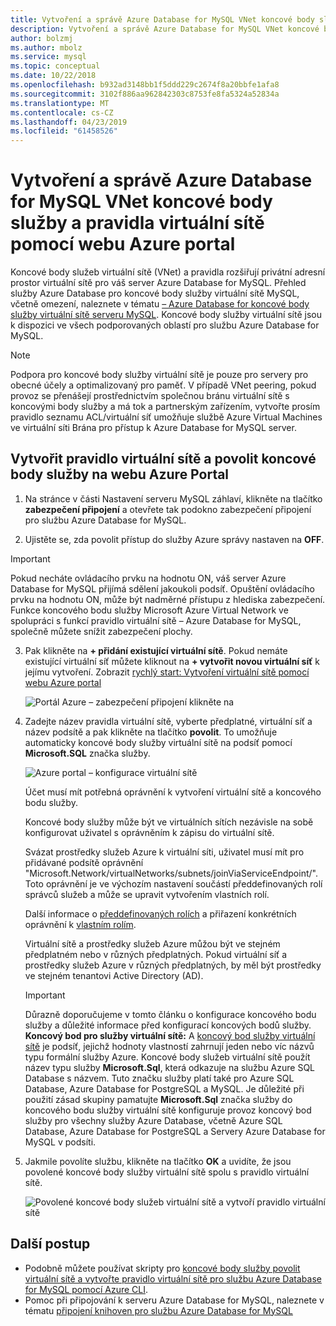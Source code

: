 ```yaml
---
title: Vytvoření a správě Azure Database for MySQL VNet koncové body služby a pravidla pomocí webu Azure portal | Dokumentace Microsoftu
description: Vytvoření a správě Azure Database for MySQL VNet koncové body služby a pravidla pomocí webu Azure portal
author: bolzmj
ms.author: mbolz
ms.service: mysql
ms.topic: conceptual
ms.date: 10/22/2018
ms.openlocfilehash: b932ad3148bb1f5ddd229c2674f8a20bbfe1afa8
ms.sourcegitcommit: 3102f886aa962842303c8753fe8fa5324a52834a
ms.translationtype: MT
ms.contentlocale: cs-CZ
ms.lasthandoff: 04/23/2019
ms.locfileid: "61458526"
---
```

# <a name="create-and-manage-azure-database-for-mysql-vnet-service-endpoints-and-vnet-rules-by-using-the-azure-portal"></a>Vytvoření a správě Azure Database for MySQL VNet koncové body služby a pravidla virtuální sítě pomocí webu Azure portal
Koncové body služeb virtuální sítě (VNet) a pravidla rozšiřují privátní adresní prostor virtuální sítě pro váš server Azure Database for MySQL. Přehled služby Azure Database pro koncové body služby virtuální sítě MySQL, včetně omezení, naleznete v tématu [– Azure Database for koncové body služby virtuální sítě serveru MySQL](concepts-data-access-and-security-vnet.md). Koncové body služby virtuální sítě jsou k dispozici ve všech podporovaných oblastí pro službu Azure Database for MySQL.

> [!NOTE]
> Podpora pro koncové body služby virtuální sítě je pouze pro servery pro obecné účely a optimalizovaný pro paměť.
> V případě VNet peering, pokud provoz se přenášejí prostřednictvím společnou bránu virtuální sítě s koncovými body služby a má tok a partnerským zařízením, vytvořte prosím pravidlo seznamu ACL/virtuální síť umožňuje službě Azure Virtual Machines ve virtuální síti Brána pro přístup k Azure Database for MySQL server.

## <a name="create-a-vnet-rule-and-enable-service-endpoints-in-the-azure-portal"></a>Vytvořit pravidlo virtuální sítě a povolit koncové body služby na webu Azure Portal

1. Na stránce v části Nastavení serveru MySQL záhlaví, klikněte na tlačítko **zabezpečení připojení** a otevřete tak podokno zabezpečení připojení pro službu Azure Database for MySQL. 

2. Ujistěte se, zda povolit přístup do služby Azure správy nastaven na **OFF**.

> [!Important]
> Pokud necháte ovládacího prvku na hodnotu ON, váš server Azure Database for MySQL přijímá sdělení jakoukoli podsíť. Opuštění ovládacího prvku na hodnotu ON, může být nadměrné přístupu z hlediska zabezpečení. Funkce koncového bodu služby Microsoft Azure Virtual Network ve spolupráci s funkcí pravidlo virtuální sítě – Azure Database for MySQL, společně můžete snížit zabezpečení plochy.

3. Pak klikněte na **+ přidání existující virtuální sítě**. Pokud nemáte existující virtuální síť můžete kliknout na **+ vytvořit novou virtuální síť** k jejímu vytvoření. Zobrazit [rychlý start: Vytvoření virtuální sítě pomocí webu Azure portal](../virtual-network/quick-create-portal.md)

   ![Portál Azure – zabezpečení připojení klikněte na](./media/howto-manage-vnet-using-portal/1-connection-security.png)

4. Zadejte název pravidla virtuální sítě, vyberte předplatné, virtuální síť a název podsítě a pak klikněte na tlačítko **povolit**. To umožňuje automaticky koncové body služby virtuální sítě na podsíť pomocí **Microsoft.SQL** značka služby.

   ![Azure portal – konfigurace virtuální sítě](./media/howto-manage-vnet-using-portal/2-configure-vnet.png)

   Účet musí mít potřebná oprávnění k vytvoření virtuální sítě a koncového bodu služby.

   Koncové body služby může být ve virtuálních sítích nezávisle na sobě konfigurovat uživatel s oprávněním k zápisu do virtuální sítě.
    
   Svázat prostředky služeb Azure k virtuální síti, uživatel musí mít pro přidávané podsítě oprávnění "Microsoft.Network/virtualNetworks/subnets/joinViaServiceEndpoint/". Toto oprávnění je ve výchozím nastavení součástí předdefinovaných rolí správců služeb a může se upravit vytvořením vlastních rolí.
    
   Další informace o [předdefinovaných rolích](https://docs.microsoft.com/azure/active-directory/role-based-access-built-in-roles) a přiřazení konkrétních oprávnění k [vlastním rolím](https://docs.microsoft.com/azure/active-directory/role-based-access-control-custom-roles).
    
   Virtuální sítě a prostředky služeb Azure můžou být ve stejném předplatném nebo v různých předplatných. Pokud virtuální síť a prostředky služeb Azure v různých předplatných, by měl být prostředky ve stejném tenantovi Active Directory (AD).

   > [!IMPORTANT]
   > Důrazně doporučujeme v tomto článku o konfigurace koncového bodu služby a důležité informace před konfigurací koncových bodů služby. **Koncový bod pro služby virtuální sítě:** A [koncový bod služby virtuální sítě](../virtual-network/virtual-network-service-endpoints-overview.md) je podsíť, jejichž hodnoty vlastností zahrnují jeden nebo víc názvů typu formální služby Azure. Koncové body služeb virtuální sítě použít název typu služby **Microsoft.Sql**, která odkazuje na službu Azure SQL Database s názvem. Tuto značku služby platí také pro Azure SQL Database, Azure Database for PostgreSQL a MySQL. Je důležité při použití zásad skupiny pamatujte **Microsoft.Sql** značka služby do koncového bodu služby virtuální sítě konfiguruje provoz koncový bod služby pro všechny služby Azure Database, včetně Azure SQL Database, Azure Database for PostgreSQL a Servery Azure Database for MySQL v podsíti. 
   > 

5. Jakmile povolíte službu, klikněte na tlačítko **OK** a uvidíte, že jsou povolené koncové body služby virtuální sítě spolu s pravidlo virtuální sítě.

   ![Povolené koncové body služeb virtuální sítě a vytvoří pravidlo virtuální sítě](./media/howto-manage-vnet-using-portal/3-vnet-service-endpoints-enabled-vnet-rule-created.png)

## <a name="next-steps"></a>Další postup
- Podobně můžete používat skripty pro [koncové body služby povolit virtuální sítě a vytvořte pravidlo virtuální sítě pro službu Azure Database for MySQL pomocí Azure CLI](howto-manage-vnet-using-cli.md).
- Pomoc při připojování k serveru Azure Database for MySQL, naleznete v tématu [připojení knihoven pro službu Azure Database for MySQL](./concepts-connection-libraries.md)
